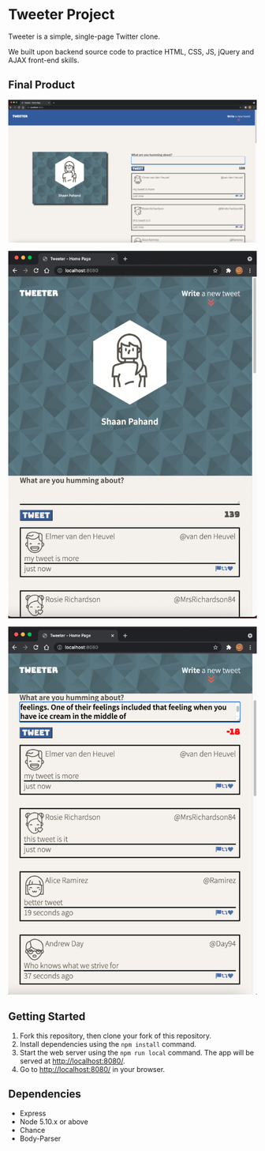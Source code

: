 # Tweeter Project

Tweeter is a simple, single-page Twitter clone.

We built upon backend source code to practice HTML, CSS, JS, jQuery and AJAX front-end skills.

## Final Product

!["screenshot of desktop homepage"](https://github.com/SaamKoukpari/tweeter/blob/master/docs/desktop-homepage.png?raw=true)

!["screenshot of tablet homepage"](https://github.com/SaamKoukpari/tweeter/blob/master/docs/tablet-homepage.png?raw=true)

!["screenshot of error"](https://github.com/SaamKoukpari/tweeter/blob/master/docs/error-screenshot.png?raw=true) 


## Getting Started

1. Fork this repository, then clone your fork of this repository.
2. Install dependencies using the `npm install` command.
3. Start the web server using the `npm run local` command. The app will be served at <http://localhost:8080/>.
4. Go to <http://localhost:8080/> in your browser.

## Dependencies

- Express
- Node 5.10.x or above
- Chance
- Body-Parser


